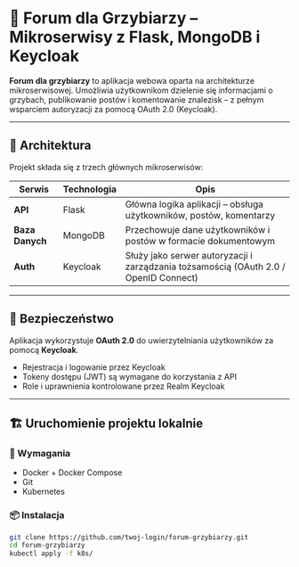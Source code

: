 # 🍄 Forum dla Grzybiarzy – Mikroserwisy z Flask, MongoDB i Keycloak

**Forum dla grzybiarzy** to aplikacja webowa oparta na architekturze mikroserwisowej. Umożliwia użytkownikom dzielenie się informacjami o grzybach, publikowanie postów i komentowanie znalezisk – z pełnym wsparciem autoryzacji za pomocą OAuth 2.0 (Keycloak).

---

## 🧩 Architektura

Projekt składa się z trzech głównych mikroserwisów:

| Serwis       | Technologia | Opis |
|--------------|-------------|------|
| **API**      | Flask       | Główna logika aplikacji – obsługa użytkowników, postów, komentarzy |
| **Baza Danych** | MongoDB     | Przechowuje dane użytkowników i postów w formacie dokumentowym |
| **Auth**     | Keycloak    | Służy jako serwer autoryzacji i zarządzania tożsamością (OAuth 2.0 / OpenID Connect) |

---

## 🔐 Bezpieczeństwo

Aplikacja wykorzystuje **OAuth 2.0** do uwierzytelniania użytkowników za pomocą **Keycloak**.

- Rejestracja i logowanie przez Keycloak
- Tokeny dostępu (JWT) są wymagane do korzystania z API
- Role i uprawnienia kontrolowane przez Realm Keycloak

---

## 🏗️ Uruchomienie projektu lokalnie

### 🔧 Wymagania

- Docker + Docker Compose
- Git
- Kubernetes

### 📦 Instalacja

```bash
git clone https://github.com/twoj-login/forum-grzybiarzy.git
cd forum-grzybiarzy
kubectl apply -f k8s/

